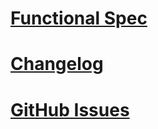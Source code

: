 # [Functional Spec](https://github.com/beeminder/iwill/wiki)

# [Changelog](https://glitch.com/edit/#!/iwill?path=CHANGELOG.md:1:0)

# [GitHub Issues](https://github.com/beeminder/iwill/issues)